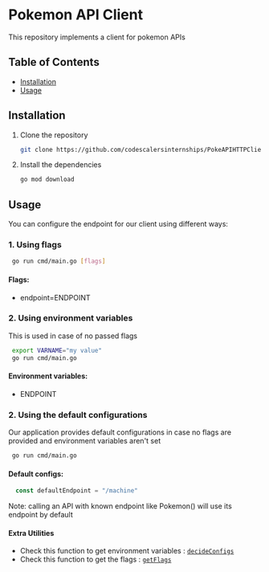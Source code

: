 # Pokemon API Client 

This repository implements a client for pokemon APIs

## Table of Contents

- [Installation](#installation)
- [Usage](#usage)


## Installation

1. Clone the repository

   ```bash
   git clone https://github.com/codescalersinternships/PokeAPIHTTPClient-RawanMostafa.git
   ```

2. Install the dependencies
    ```bash
    go mod download
    ```

## Usage

  You can configure the endpoint for our client using different ways:

### 1. Using flags

   ```bash
    go run cmd/main.go [flags]
   ```
#### Flags:
   - endpoint=ENDPOINT

### 2. Using environment variables
This is used in case of no passed flags

   ```bash
    export VARNAME="my value"
    go run cmd/main.go 
   ```
#### Environment variables:
   - ENDPOINT


### 2. Using the default configurations
Our application provides default configurations in case no flags are provided and environment variables aren't set

   ```bash
    go run cmd/main.go 
   ```
#### Default configs:
  ```go
    const defaultEndpoint = "/machine"
  ```

Note: calling an API with known endpoint like Pokemon() will use its endpoint by default

#### Extra Utilities
  - Check this function to get environment variables : [`decideConfigs`](https://github.com/codescalersinternships/Datetime-client-RawanMostafa/blob/9c3cc7ecf671057648e10d07c550c171b51747a6/cmd/main.go#L43-L76)
  - Check this function to get the flags : [`getFlags`](https://github.com/codescalersinternships/Datetime-client-RawanMostafa/blob/9c3cc7ecf671057648e10d07c550c171b51747a6/cmd/main.go#L29-L41)
   


